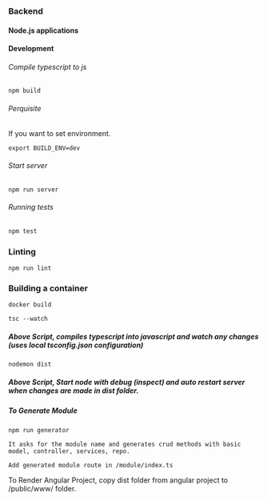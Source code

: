 ### Backend
#### Node.js applications

#### Development

###### Compile typescript to js
```
npm build
```
###### Perquisite
If you want to set environment. 
```
export BUILD_ENV=dev
``` 

###### Start server
```
npm run server
```

###### Running tests

```bash
npm test
```

### Linting

```
npm run lint
```

### Building a container

```
docker build
```

`tsc --watch` 
##### Above Script, compiles typescript into javascript and watch any changes (uses local tsconfig.json configuration)

`nodemon dist`
##### Above Script, Start node with debug (inspect) and auto restart server when changes are made in dist folder.

##### To Generate Module
`npm run generator`

```
It asks for the module name and generates crud methods with basic model, controller, services, repo.
```

```
Add generated module route in /module/index.ts
```

To Render Angular Project, copy dist folder from angular project to /public/www/ folder.


